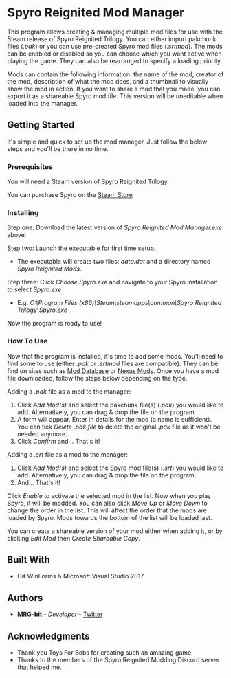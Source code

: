 # Spyro Reignited Mod Manager

This program allows creating & managing multiple mod files for use with the Steam release of Spyro Reignited Trilogy. You can either import pakchunk files (*.pak*) or you can use pre-created Spyro mod files (*.srtmod*). The mods can be enabled or disabled so you can choose which you want active when playing the game. They can also be rearranged to specify a loading priority.

Mods can contain the following information: the name of the mod, creator of the mod, description of what the mod does, and a thumbnail to visually show the mod in action. If you want to share a mod that you made, you can export it as a shareable Spyro mod file. This version will be uneditable when loaded into the manager.

## Getting Started

It's simple and quick to set up the mod manager. Just follow the below steps and you'll be there in no time.

### Prerequisites

You will need a Steam version of Spyro Reignited Trilogy.

You can purchase Spyro on the [Steam Store](https://store.steampowered.com/app/996580/Spyro_Reignited_Trilogy/)

### Installing

Step one: Download the latest version of *Spyro Reignited Mod Manager.exe* above.

Step two: Launch the executable for first time setup.
* The executable will create two files: *data.dat* and a directory named *Spyro Reignited Mods*.

Step three: Click *Choose Spyro.exe* and navigate to your Spyro installation to select *Spyro.exe*
* E.g. *C:\Program Files (x86)\Steam\steamapps\common\Spyro Reignited Trilogy\Spyro.exe*

Now the program is ready to use!

### How To Use

Now that the program is installed, it's time to add some mods. You'll need to find some to use (either *.pak* or *.srtmod* files are compatible). They can be find on sites such as [Mod Database](https://www.moddb.com/games/spyro-reignited-trilogy/) or [Nexus Mods](https://www.nexusmods.com/spyroreignitedtrilogy). Once you have a mod file downloaded, follow the steps below depending on the type.

Adding a *.pak* file as a mod to the manager:
1. Click *Add Mod(s)* and select the pakchunk file(s) (*.pak*) you would like to add. Alternatively, you can drag & drop the file on the program.
2. A form will appear. Enter in details for the mod (a name is sufficient). You can tick *Delete .pak file* to delete the original *.pak* file as it won't be needed anymore.
3. Click *Confirm* and... That's it!

Adding a *.srt* file as a mod to the manager:
1. Click *Add Mod(s)* and select the Spyro mod file(s) (*.srt*) you would like to add. Alternatively, you can drag & drop the file on the program.
2. And... That's it!

Click *Enable* to activate the selected mod in the list. Now when you play Spyro, it will be modded. You can also click *Move Up* or *Move Down* to change the order in the list. This will affect the order that the mods are loaded by Spyro. Mods towards the bottom of the list will be loaded last.

You can create a shareable version of your mod either when adding it, or by clicking *Edit Mod* then *Create Shareable Copy*.

## Built With

* C# WinForms & Microsoft Visual Studio 2017

## Authors

* **MRG-bit** - *Developer* - [Twitter](https://twitter.com/ggggg243/)

## Acknowledgments

* Thank you Toys For Bobs for creating such an amazing game.
* Thanks to the members of the Spyro Reignited Modding Discord server that helped me.
